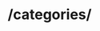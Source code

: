 ---
title: /categories/
position_number: 1.0
type: get
description: Получить список категорий
parameters:
  - name: sites
    content: Массив с id бирж
content_markdown: |-
  Возвращает массив категорий и подкатегорий.
left_code_blocks:
  - code_block: |-
      {
        "sites" : [1,2] // массив бирж
      }
    title: Пример массива тела запроса
    language: php
right_code_blocks:
  - code_block: |2-
      [
        {
            "id": "1",
            "site_id": "1",
            "name": "Разработка сайтов",
            "subcategories": [
                {
                    "id": "1",
                    "site_id": "1",
                    "category_id": "1",
                    "name": "Копирайтинг"
                },
                {
                    "id": "2",
                    "site_id": "1",
                    "category_id": "1",
                    "name": "Веб-программирование"
                }
            ]
        },
        {
            "id": "25",
            "site_id": "2",
            "name": "Продвижение",
            "subcategories": [
                {
                    "id": "299",
                    "site_id": "2",
                    "category_id": "23",
                    "name": "Настройка ПО/серверов"
                },
                {
                    "id": "300",
                    "site_id": "2",
                    "category_id": "23",
                    "name": "Обработка данных"
                }
            ]
        }
      ]
    title: Response
    language: json
  - code_block: |2-
      {
        "error": "Wrong api key"
      }
    title: Error
    language: json
---